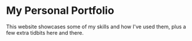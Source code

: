 # My Personal Portfolio

This website showcases some of my skills and how I've used them, plus a few extra tidbits here and there.
